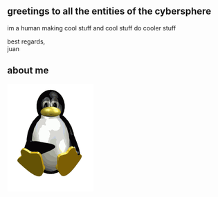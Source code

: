## greetings to all the entities of the cybersphere

im a human making cool stuff and cool stuff do cooler stuff

best regards,<br/>
juan

## about me

<img src="https://raw.githubusercontent.com/v4rgas/v4rgas/main/me.gif"/>
